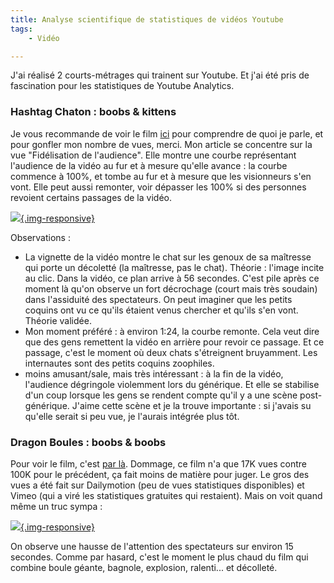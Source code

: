 ```yaml
---
title: Analyse scientifique de statistiques de vidéos Youtube
tags:
    - Vidéo

---
```


J'ai réalisé 2 courts-métrages qui trainent sur Youtube. Et j'ai été pris de fascination pour les statistiques de Youtube Analytics.

### Hashtag Chaton : boobs & kittens

Je vous recommande de voir le film [ici](https://www.youtube.com/watch?v=76hrIcBuK18) pour comprendre de quoi je parle, et pour gonfler mon nombre de vues, merci. Mon article se concentre sur la vue "Fidélisation de l'audience". Elle montre une courbe représentant l'audience de la vidéo au fur et à mesure qu'elle avance : la courbe commence à 100%, et tombe au fur et à mesure que les visionneurs s'en vont. Elle peut aussi remonter, voir dépasser les 100% si des personnes revoient certains passages de la vidéo.

[![](/images/hc_stats.jpg){.img-responsive}](/images/hc_stats.jpg)

Observations :

* La vignette de la vidéo montre le chat sur les genoux de sa maîtresse qui porte un décoletté (la maîtresse, pas le chat). Théorie : l'image incite au clic. Dans la vidéo, ce plan arrive à 56 secondes. C'est pile après ce moment là qu'on observe un fort décrochage (court mais très soudain) dans l'assiduité des spectateurs. On peut imaginer que les petits coquins ont vu ce qu'ils étaient venus chercher et qu'ils s'en vont. Théorie validée.
* Mon moment préféré : à environ 1:24, la courbe remonte. Cela veut dire que des gens remettent la vidéo en arrière pour revoir ce passage. Et ce passage, c'est le moment où deux chats s'étreignent bruyamment. Les internautes sont des petits coquins zoophiles.
* moins amusant/sale, mais très intéressant : à la fin de la vidéo, l'audience dégringole violemment lors du générique. Et elle se stabilise d'un coup lorsque les gens se rendent compte qu'il y a une scène post-générique. J'aime cette scène et je la trouve importante : si j'avais su qu'elle serait si peu vue, je l'aurais intégrée plus tôt.

### Dragon Boules : boobs & boobs

Pour voir le film, c'est [par là](https://www.youtube.com/watch?v=rSgwsEeqEIU). Dommage, ce film n'a que 17K vues contre 100K pour le précédent, ça fait moins de matière pour juger. Le gros des vues a été fait sur Dailymotion (peu de vues statistiques disponibles) et Vimeo (qui a viré les statistiques gratuites qui restaient). Mais on voit quand même un truc sympa :

[![](/images/db_stats.jpg){.img-responsive}](/images/db_stats.jpg)

On observe une hausse de l'attention des spectateurs sur environ 15 secondes. Comme par hasard, c'est le moment le plus chaud du film qui combine boule géante, bagnole, explosion, ralenti... et décolleté.
